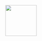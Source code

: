 <div id="header" align="center">
  <img src="https://media0.giphy.com/media/v1.Y2lkPTc5MGI3NjExMWEzZWs1MWExMzB4aXJ4dmFqd2RvNGp3bjMzcWQ1eWNpdWk3N3I5eCZlcD12MV9pbnRlcm5hbF9naWZfYnlfaWQmY3Q9Zw/3ndAvMC5LFPNMCzq7m/giphy.gif" width="100"/>
</div>
